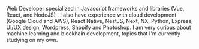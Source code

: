 
Web Developer specialized in Javascript frameworks and libraries (Vue, React, and NodeJS) . I also have experience with cloud development (Google Cloud and AWS), React Native, NestJS, Next, NX, Python, Express, UI/UX design, Wordpress, Shopify and Photoshop. I am very curious about machine learning and blockhain development, topics that I'm currently studying on my own. 
<!--
**alhuissi/alhuissi** is a ✨ _special_ ✨ repository because its `README.md` (this file) appears on your GitHub profile.

Here are some ideas to get you started:

- 🔭 I’m currently working on ...
- 🌱 I’m currently learning ...
- 👯 I’m looking to collaborate on ...
- 🤔 I’m looking for help with ...
- 💬 Ask me about ...
- 📫 How to reach me: ...
- 😄 Pronouns: ...
- ⚡ Fun fact: ...
-->
